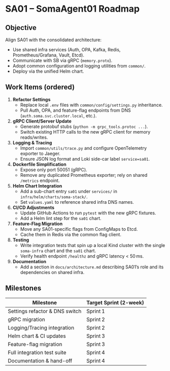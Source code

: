 # SA01 – SomaAgent01 Roadmap

## Objective

Align SA01 with the consolidated architecture:

- Use shared infra services (Auth, OPA, Kafka, Redis, Prometheus/Grafana, Vault, Etcd).
- Communicate with SB via gRPC (`memory.proto`).
- Adopt common configuration and logging utilities from `common/`.
- Deploy via the unified Helm chart.

## Work Items (ordered)

1. **Refactor Settings**
   - Replace local `.env` files with `common/config/settings.py` inheritance.
   - Pull Auth, OPA, and feature-flag endpoints from DNS (`auth.soma.svc.cluster.local`, etc.).
2. **gRPC Client/Server Update**
   - Generate protobuf stubs (`python -m grpc_tools.protoc ...`).
   - Switch existing HTTP calls to the new gRPC client for memory reads/writes.
3. **Logging & Tracing**
   - Import `common/utils/trace.py` and configure OpenTelemetry exporter to Jaeger.
   - Ensure JSON log format and Loki side-car label `service=sa01`.
4. **Dockerfile Simplification**
   - Expose only port 50051 (gRPC).
   - Remove any duplicated Prometheus exporter; rely on shared `/metrics` endpoint.
5. **Helm Chart Integration**
   - Add a sub-chart entry `sa01` under `services/` in `infra/helm/charts/soma-stack/`.
   - Set `values.yaml` to reference shared infra DNS names.
6. **CI/CD Adjustments**
   - Update GitHub Actions to run `pytest` with the new gRPC fixtures.
   - Add a Helm lint step for the `sa01` chart.
7. **Feature-Flag Migration**
   - Move any SA01-specific flags from ConfigMaps to Etcd.
   - Cache them in Redis via the common flag client.
8. **Testing**
   - Write integration tests that spin up a local Kind cluster with the single `soma-infra` chart and the `sa01` chart.
   - Verify health endpoint `/healthz` and gRPC latency < 50 ms.
9. **Documentation**
   - Add a section in `docs/architecture.md` describing SA01’s role and its dependencies on shared infra.

## Milestones

| Milestone | Target Sprint (2-week) |
|-----------|------------------------|
| Settings refactor & DNS switch | Sprint 1 |
| gRPC migration | Sprint 2 |
| Logging/Tracing integration | Sprint 2 |
| Helm chart & CI updates | Sprint 3 |
| Feature-flag migration | Sprint 3 |
| Full integration test suite | Sprint 4 |
| Documentation & hand-off | Sprint 4 |
